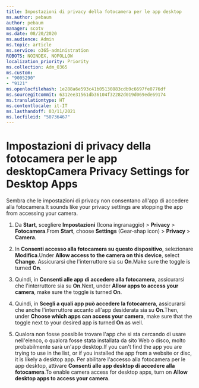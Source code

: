 ```yaml
---
title: Impostazioni di privacy della fotocamera per le app desktop
ms.author: pebaum
author: pebaum
manager: scotv
ms.date: 08/20/2020
ms.audience: Admin
ms.topic: article
ms.service: o365-administration
ROBOTS: NOINDEX, NOFOLLOW
localization_priority: Priority
ms.collection: Adm_O365
ms.custom:
- "9005290"
- "9121"
ms.openlocfilehash: 1e288a6e593c41b05130883cdb9c6697fe0776df
ms.sourcegitcommit: 6312ee31561db36104f32282d019d069ede69174
ms.translationtype: HT
ms.contentlocale: it-IT
ms.lasthandoff: 03/11/2021
ms.locfileid: "50736467"
---
```

# <a name="camera-privacy-settings-for-desktop-apps"></a><span data-ttu-id="20f8f-102">Impostazioni di privacy della fotocamera per le app desktop</span><span class="sxs-lookup"><span data-stu-id="20f8f-102">Camera Privacy Settings for Desktop Apps</span></span>

<span data-ttu-id="20f8f-103">Sembra che le impostazioni di privacy non consentano all'app di accedere alla fotocamera.</span><span class="sxs-lookup"><span data-stu-id="20f8f-103">It sounds like your privacy settings are stopping the app from accessing your camera.</span></span>

1.  <span data-ttu-id="20f8f-104">Da **Start**, scegliere **Impostazioni** (Icona ingranaggio) > **Privacy** > **Fotocamera**.</span><span class="sxs-lookup"><span data-stu-id="20f8f-104">From **Start**, choose **Settings** (Gear-shap icon) > **Privacy** > **Camera**.</span></span>

2.  <span data-ttu-id="20f8f-105">In **Consenti accesso alla fotocamera su questo dispositivo**, selezionare **Modifica**.</span><span class="sxs-lookup"><span data-stu-id="20f8f-105">Under **Allow access to the camera on this device**, select **Change**.</span></span> <span data-ttu-id="20f8f-106">Assicurarsi che l'interruttore sia su **On**.</span><span class="sxs-lookup"><span data-stu-id="20f8f-106">Make sure the toggle is turned **On**.</span></span>

3.  <span data-ttu-id="20f8f-107">Quindi, in **Consenti alle app di accedere alla fotocamera**, assicurarsi che l'interruttore sia su **On**.</span><span class="sxs-lookup"><span data-stu-id="20f8f-107">Next, under **Allow apps to access your camera**, make sure the toggle is turned **On**.</span></span>

4.  <span data-ttu-id="20f8f-108">Quindi, in **Scegli a quali app può accedere la fotocamera**, assicurarsi che anche l'interruttore accanto all'app desiderata sia su **On**.</span><span class="sxs-lookup"><span data-stu-id="20f8f-108">Then, under **Choose which apps can access your camera**, make sure that the toggle next to your desired app is turned **On** as well.</span></span>

5.  <span data-ttu-id="20f8f-109">Qualora non fosse possibile trovare l'app che si sta cercando di usare nell'elenco, o qualora fosse stata installata da sito Web o disco, molto probabilmente sarà un'app desktop.</span><span class="sxs-lookup"><span data-stu-id="20f8f-109">If you can't find the app you are trying to use in the list, or if you installed the app from a website or disc, it is likely a desktop app.</span></span> <span data-ttu-id="20f8f-110">Per abilitare l'accesso alla fotocamera per le app desktop, attivare **Consenti alle app desktop di accedere alla fotocamera**.</span><span class="sxs-lookup"><span data-stu-id="20f8f-110">To enable camera access for desktop apps, turn on **Allow desktop apps to access your camera**.</span></span>